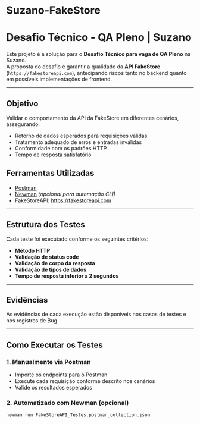 # Suzano-FakeStore
# Desafio Técnico - QA Pleno | Suzano

Este projeto é a solução para o **Desafio Técnico para vaga de QA Pleno** na Suzano.  
A proposta do desafio é garantir a qualidade da **API FakeStore** (`https://fakestoreapi.com`), antecipando riscos tanto no backend quanto em possíveis implementações de frontend.

---


## Objetivo

Validar o comportamento da API da FakeStore em diferentes cenários, assegurando:
- Retorno de dados esperados para requisições válidas
- Tratamento adequado de erros e entradas inválidas
- Conformidade com os padrões HTTP
- Tempo de resposta satisfatório

## Ferramentas Utilizadas

- [Postman](https://www.postman.com/)
- [Newman](https://www.npmjs.com/package/newman) *(opcional para automação CLI)*
- FakeStoreAPI: https://fakestoreapi.com

---


## Estrutura dos Testes

Cada teste foi executado conforme os seguintes critérios:
- **Método HTTP**
- **Validação de status code**
- **Validação de corpo da resposta**
- **Validação de tipos de dados**
- **Tempo de resposta inferior a 2 segundos**

---

##  Evidências

As evidências de cada execução estão disponíveis nos casos de testes e nos registros de Bug


---

## Como Executar os Testes

### 1. Manualmente via Postman
- Importe os endpoints para o Postman
- Execute cada requisição conforme descrito nos cenários
- Valide os resultados esperados

### 2. Automatizado com Newman (opcional)
```bash
newman run FakeStoreAPI_Testes.postman_collection.json
